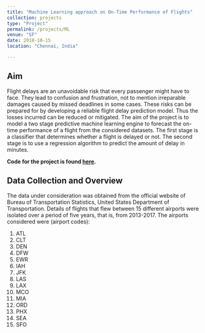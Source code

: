 ```yaml
---
title: "Machine Learning approach on On-Time Performance of Flights"
collection: projects
type: "Project"
permalink: /projects/ML
venue: "SF"
date: 2018-10-15
location: "Chennai, India"

--- 
```


## Aim

Flight delays are an unavoidable risk that every passenger might have to face. They lead to confusion and frustration, not to mention irreparable damages caused by 
missed deadlines in some cases. These risks can be prepared for by developing a reliable flight delay prediction model. Thus the losses incurred can be reduced or mitigated.
The aim of the project is to model a two stage predictive machine learning engine to forecast the on-time performance of a flight from the considered datasets. 
The first stage is a classifier that determines whether a flight is delayed or not. The second stage is to use a regression algorithm to predict the amount of delay in minutes.

**Code for the project is found [here](https://github.com/marjerie/Flightperformance).**

## Data Collection and Overview

The data under consideration was obtained from the official website of Bureau of Transportation Statistics, United States Department of Transportation. 
Details of flights that flew between 15 different airports were isolated over a period of five years, that is, from 2013-2017.
The airports considered were (airport codes):
1. ATL 
2. CLT 
3. DEN
4. DFW
5. EWR
6. IAH
7. JFK
8. LAS
9. LAX
10. MCO
11. MIA
12. ORD
13. PHX
14. SEA
15. SFO


